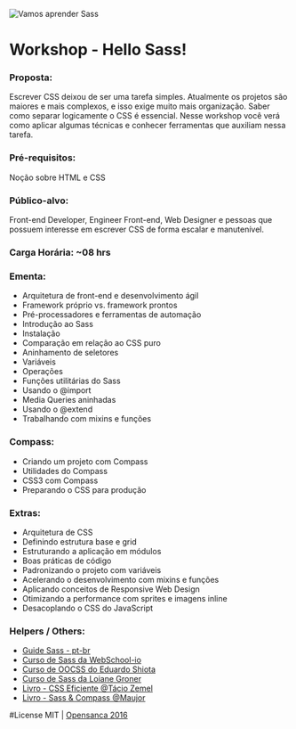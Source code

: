 ![Vamos aprender Sass](http://media02.hongkiat.com/getting-started-saas/sass-getting-started.jpg)

# Workshop - Hello Sass!

### Proposta: 
Escrever CSS deixou de ser uma tarefa simples. Atualmente os projetos são maiores e mais complexos, e isso exige muito mais organização. Saber como separar logicamente o CSS é essencial. Nesse workshop você verá como aplicar algumas técnicas e conhecer ferramentas que auxiliam nessa tarefa.

### Pré-requisitos:
Noção sobre HTML e CSS

### Público-alvo: 
Front-end Developer, Engineer Front-end, Web Designer e pessoas que possuem interesse em escrever CSS de forma escalar e manutenível.

### Carga Horária: ~08 hrs

### Ementa:
- Arquitetura de front-end e desenvolvimento ágil
- Framework próprio vs. framework prontos
- Pré-processadores e ferramentas de automação
- Introdução ao Sass
- Instalação
- Comparação em relação ao CSS puro
- Aninhamento de seletores
- Variáveis
- Operações
- Funções utilitárias do Sass
- Usando o @import
- Media Queries aninhadas
- Usando o @extend
- Trabalhando com mixins e funções

### Compass:
-  Criando um projeto com Compass
-  Utilidades do Compass
-  CSS3 com Compass
-  Preparando o CSS para produção

### Extras:
- Arquitetura de CSS
- Definindo estrutura base e grid
- Estruturando a aplicação em módulos
- Boas práticas de código
- Padronizando o projeto com variáveis
- Acelerando o desenvolvimento com mixins e funções
- Aplicando conceitos de Responsive Web Design
- Otimizando a performance com sprites e imagens inline
- Desacoplando o CSS do JavaScript

### Helpers / Others: 
- [Guide Sass - pt-br](https://sass-guidelin.es/pt/#sobre-sass)
- [Curso de Sass da WebSchool-io](https://github.com/Webschool-io/Curso-CSS-SASS) 
- [Curso de OOCSS do Eduardo Shiota](http://howtocode.com.br/cursos/css)
- [Curso de Sass da Loiane Groner](http://loiane.com/2012/03/curso-online-css3-com-sass-e-compass-gratuito/)
- [Livro - CSS Eficiente @Tácio Zemel](https://www.casadocodigo.com.br/products/livro-css-eficiente)
- [Livro - Sass & Compass @Maujor](http://www.novatec.com.br/livros/fundamentos-sass-compass/)

#License
MIT | [Opensanca 2016](https://github.com/opensanca/hello-sass/blob/master/LICENSE.md)
